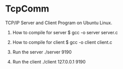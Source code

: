 # TcpComm
TCP/IP Server and Client Program on Ubuntu Linux.

1. How to compile for server
 $ gcc -o server server.c
 
 2. How to compile for client
 $ gcc -o client client.c
 
 3. Run the server
 ./server 9190
 
 4. Run the client
 ./client 127.0.0.1 9190
 

